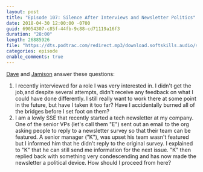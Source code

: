 ```yaml
---
layout: post
title: "Episode 107: Silence After Interviews and Newsletter Politics"
date: 2018-04-30 12:00:00 -0700
guid: 69054307-c85f-44fb-9c88-cd71119a16f3
duration: "28:00"
length: 26885926
file: "https://dts.podtrac.com/redirect.mp3/download.softskills.audio/sse-107.mp3"
categories: episode
enable_comments: true
---
```


[Dave](https://twitter.com/djsmith42) and [Jamison](https://twitter.com/jamison_dance) answer these questions:

1. I recently interviewed for a role I was very interested in. I didn't get the job,and despite several attempts, didn't receive any feedback on what I could have done differently. I still really want to work there at some point in the future, but have I taken it too far? Have I accidentally burned all of the bridges before I set foot on them?
2. I am a lowly SSE that recently started a tech newsletter at my company. One of the senior VPs (let's call them "E") sent out an email to the org asking people to reply to a newsletter survey so that their team can be featured. A senior manager ("K"), was upset his team wasn't featured but I informed him that he didn't reply to the original survey.
I explained to "K" that he can still send me information for the next issue. "K" then replied back with something very condescending and has now made the newsletter a political device. How should I proceed from here?
